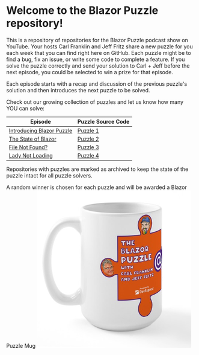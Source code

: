 # Welcome to the Blazor Puzzle repository!

This is a repository of repositories for the Blazor Puzzle podcast show on YouTube.  Your hosts Carl Franklin and Jeff Fritz share a new puzzle for you each week that you can find right here on GitHub.  Each puzzle might be to find a bug, fix an issue, or write some code to complete a feature.  If you solve the puzzle correctly and send your solution to Carl + Jeff before the next episode, you could be selected to win a prize for that episode.

Each episode starts with a recap and discussion of the previous puzzle's solution and then introduces the next puzzle to be solved.

Check out our growing collection of puzzles and let us know how many YOU can solve:

| Episode | Puzzle Source Code |
| --- | --- |
| [Introducing Blazor Puzzle](https://www.youtube.com/watch?v=BuB3mRHHIX8) | [Puzzle 1](https://github.com/BlazorPuzzle/Puzzle-1) |
| [The State of Blazor](https://www.youtube.com/watch?v=9gom0_Tf0Fo) | [Puzzle 2](https://github.com/BlazorPuzzle/Puzzle-2) |
| [File Not Found?](https://www.youtube.com/watch?v=QMw9GgiU_Ng) | [Puzzle 3](https://github.com/BlazorPuzzle/Puzzle-3) |
| [Lady Not Loading](https://youtu.be/KvR6nuKLBak) | [Puzzle 4](https://github.com/BlazorPuzzle/Puzzle-4) |

Repositories with puzzles are marked as archived to keep the state of the puzzle intact for all puzzle solvers.

A random winner is chosen for each puzzle and will be awarded a Blazor Puzzle Mug
![Blazor Puzzle Mug](../img/mug.png)

